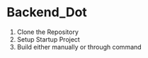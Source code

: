 # Backend_Dot

1. Clone the Repository
2. Setup Startup Project
3. Build either manually or through command
